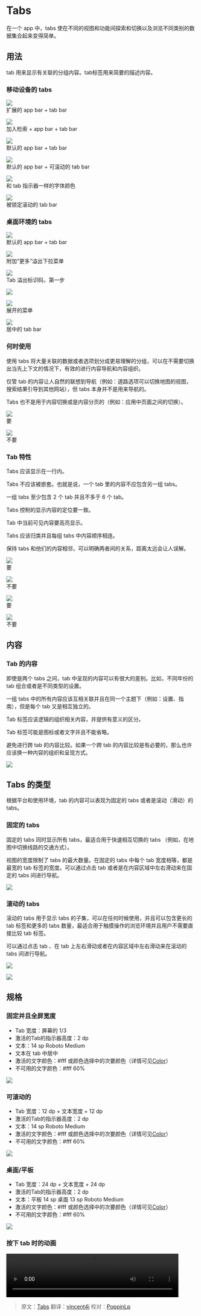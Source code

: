 # Tabs

在一个 app 中，tabs 使在不同的视图和功能间探索和切换以及浏览不同类别的数据集合起来变得简单。

## 用法

tab 用来显示有关联的分组内容。tab标签用来简要的描述内容。

### 移动设备的 tabs

![](images/components-tabs-usage-tabs-spec-02_large_mdpi.png)  
扩展的 app bar + tab bar  

![](images/components-tabs-usage-tabs-spec-03_large_mdpi.png)  
加入检索 + app bar + tab bar

![](images/components-tabs-usage-tabs-spec-06_large_mdpi.png)  
默认的 app bar + tab bar  

![](images/components-tabs-usage-tabs-spec-08_large_mdpi.png)  
默认的 app bar + 可滚动的 tab bar

![](images/components-tabs-usage-tabs-spec-07_large_mdpi.png)  
和 tab 指示器一样的字体颜色

![](images/components-tabs-usage-tabs-spec-17_large_mdpi.png)  
被锁定滚动的 tab bar 

### 桌面环境的 tabs

![](images/components-tabs-usage-tabs-spec-09_large_mdpi.png)  
默认的 app bar + tab bar

![](images/components-tabs-usage-tabs-spec-15_large_mdpi.png)  
附加“更多”溢出下拉菜单

![](images/components-tabs-usage-tabs-spec-12_large_mdpi.png)  
Tab 溢出标识码，第一步

![](images/components-tabs-usage-tabs-spec-13_large_mdpi.png)  

![](images/components-tabs-usage-tabs-spec-16_large_mdpi.png)  
展开的菜单

![](images/components-tabs-usage-tabs-spec-14_large_mdpi.png)  
居中的 tab bar

### 何时使用

使用 tabs 将大量关联的数据或者选项划分成更易理解的分组，可以在不需要切换出当先上下文的情况下，有效的进行内容导航和内容组织。

仅管 tab 的内容让人自然的联想到导航（例如：道路选项可以切换地图的视图，搜索结果引导到其他网站），但 tabs 本身并不是用来导航的。

Tabs 也不是用于内容切换或是内容分页的（例如：应用中页面之间的切换）。

![](images/components-tabs-usage-tabs_do_10_large_mdpi.png)  
要

![](images/components-tabs-usage-tabs_dont_10_large_mdpi.png)  
不要

### Tab 特性

Tabs 应该显示在一行内。

Tabs 不应该被嵌套。也就是说，一个 tab 里的内容不应包含另一组 tabs。

一组 tabs 至少包含 2 个 tab 并且不多于 6 个 tab。

Tabs 控制的显示内容的定位要一致。

Tab 中当前可见内容要高亮显示。

Tabs 应该归类并且每组 tabs 中内容顺序相连。

保持 tabs 和他们的内容相邻，可以明确两者间的关系，距离太远会让人误解。

![](images/components-tabs-usage-tabs_do_06_large_mdpi.png)  
要

![](images/components-tabs-usage-tabs_dont_06_large_mdpi.png)  
不要

![](images/components-tabs-usage-tabs_do_08_large_mdpi.png)  
要

![](images/components-tabs-usage-tabs_dont_08_large_mdpi.png)  
不要

## 内容

### Tab 的内容

即使是两个 tabs 之间，tab 中呈现的内容可以有很大的差别。比如，不同年份的 tab 组合或者是不同类型的设置。

一组 tabs 中的所有内容应该互相关联并且在同一个主题下（例如：设置、指南），但是每个 tab 又是相互独立的。

Tab 标签应该逻辑的组织相关内容，并提供有意义的区分。

Tab 标签可能是图标或者文字并且不能省略。

避免进行跨 tab 的内容比较。如果一个跨 tab 的内容比较是有必要的，那么也许应该换一种内容的组织和呈现方式。

![](images/components-tabs-content-tabs_15_large_mdpi.png)

## Tabs 的类型

根据平台和使用环境，tab 的内容可以表现为固定的 tabs 或者是滚动（滑动）的 tabs。

### 固定的 tabs

固定的 tabs 同时显示所有 tabs，最适合用于快速相互切换的 tabs （例如，在地图中切换线路的交通方式）。

视图的宽度限制了 tabs 的最大数量。在固定的 tabs 中每个 tab  宽度相等，都是最宽的 tab 标签的宽度。可以通过点击 tab 或者是在内容区域中左右滑动来在固定的 tabs 间进行导航。

![](images/components-tabs-typesoftabs-tabs-spec-06_large_mdpi.png)

### 滚动的 tabs

滚动的 tabs 用于显示 tabs 的子集，可以在任何时候使用，并且可以包含更长的 tab 标签和更多的 tabs 数量，最适合用于触摸操作的浏览环境并且用户不需要直接比较 tab 标签。
 
可以通过点击 tab 、在 tab 上左右滑动或者在内容区域中左右滑动来在滚动的 tabs 间进行导航。

![](images/components-tabs-usage-tabs-spec-12_large_mdpi.png)

![](images/components-tabs-usage-tabs-spec-13_large_mdpi.png)

## 规格

### 固定并且全屏宽度

- Tab 宽度：屏幕的 1/3
- 激活的Tab的指示器高度：2 dp
- 文本：14 sp Roboto Medium
- 文本在 tab 中居中
- 激活的文字颜色：#fff 或颜色选择中的次要颜色（详情可见[Color](http://design.1sters.com/material_design/style/color.html)）
- 不可用的文字颜色：#fff 60%

![](images/components-tabs-typesoftabs-tabs-spec-04_large_mdpi.png)

### 可滚动的

- Tab 宽度：12 dp + 文本宽度 + 12 dp
- 激活的Tab的指示器高度：2 dp
- 文本：14 sp Roboto Medium
- 激活的文字颜色：#fff 或颜色选择中的次要颜色（详情可见[Color](http://design.1sters.com/material_design/style/color.html)）
- 不可用的文字颜色：#fff 60%

![](images/components-tabs-typesoftabs-tabs-spec-05_large_mdpi.png)

### 桌面/平板

- Tab 宽度：24 dp + 文本宽度 + 24 dp
- 激活的Tab的指示器高度：2 dp
- 文本：平板 14 sp 桌面 13 sp Roboto Medium
- 激活的文字颜色：#fff 或颜色选择中的次要颜色（详情可见[Color](http://design.1sters.com/material_design/style/color.html)）
- 不可用的文字颜色：#fff 60%

![](images/components-tabs-typesoftabs-tabs-spec-10_large_mdpi.png)

### 按下 tab 时的动画

<video crossorigin="anonymous" loop controls width="456" height="115">
<source src="http://materialdesign.qiniudn.com/videos/components-tabs-spec-tabtouch-example_large_xhdpi.webm" type="video/webm">
</video>

> 原文：[Tabs](http://www.google.com/design/spec/components/tabs.html)  翻译：[vincent4j](https://github.com/vincent4j)  校对：[PoppinLp](https://github.com/poppinlp)
